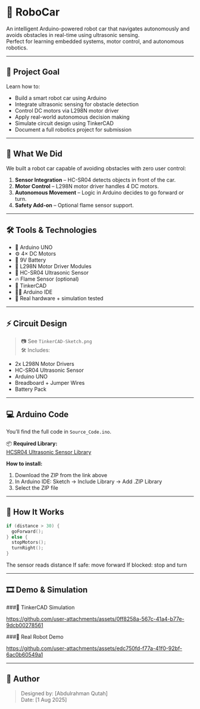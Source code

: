 # 🚗 RoboCar

An intelligent Arduino-powered robot car that navigates autonomously and avoids obstacles in real-time using ultrasonic sensing.  
Perfect for learning embedded systems, motor control, and autonomous robotics.

---

## 🎯 Project Goal

Learn how to:
- Build a smart robot car using Arduino
- Integrate ultrasonic sensing for obstacle detection
- Control DC motors via L298N motor driver
- Apply real-world autonomous decision making
- Simulate circuit design using TinkerCAD
- Document a full robotics project for submission

---

## 🧱 What We Did

We built a robot car capable of avoiding obstacles with zero user control:

1. **Sensor Integration** – HC-SR04 detects objects in front of the car.
2. **Motor Control** – L298N motor driver handles 4 DC motors.
3. **Autonomous Movement** – Logic in Arduino decides to go forward or turn.
4. **Safety Add-on** – Optional flame sensor support.

---

## 🛠️ Tools & Technologies

- 🔌 Arduino UNO  
- ⚙️ 4× DC Motors  
- 🔋 9V Battery  
- 🧠 L298N Motor Driver Modules  
- 📏 HC-SR04 Ultrasonic Sensor  
- 🔥 Flame Sensor (optional)  
- 🎨 TinkerCAD  
- 👨‍💻 Arduino IDE  
- 🧪 Real hardware + simulation tested

---

## ⚡ Circuit Design

> 📷 See `TinkerCAD-Sketch.png`  
> 🛠️ Includes:
- 2x L298N Motor Drivers
- HC-SR04 Ultrasonic Sensor
- Arduino UNO
- Breadboard + Jumper Wires
- Battery Pack

---

## 💻 Arduino Code

You’ll find the full code in `Source_Code.ino`.

📦 **Required Library:**  
[HCSR04 Ultrasonic Sensor Library](https://github.com/gamegine/HCSR04-ultrasonic-sensor-lib)

**How to install:**
1. Download the ZIP from the link above  
2. In Arduino IDE: Sketch → Include Library → Add .ZIP Library  
3. Select the ZIP file  

---

## 🧪 How It Works

```cpp
if (distance > 30) {
  goForward();
} else {
  stopMotors();
  turnRight();
}
```
The sensor reads distance
If safe: move forward
If blocked: stop and turn

---

## 🎞️ Demo & Simulation

###🧪 TinkerCAD Simulation

https://github.com/user-attachments/assets/0ff8258a-567c-41a4-b77e-9dcb00278561

###🤖 Real Robot Demo

https://github.com/user-attachments/assets/edc750fd-f77a-41f0-92bf-6ac0b60549a1

---

## 👤 Author
> Designed by: [Abdulrahman Qutah]  
> Date: [1 Aug 2025]
